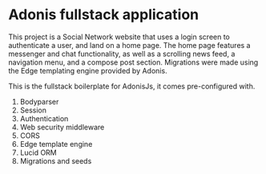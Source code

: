 # Adonis fullstack application

This project is a Social Network website that uses a login screen to authenticate a user, and land on a home page. The home page features a messenger and chat functionality, as well as a scrolling news feed, a navigation menu, and a compose post section. Migrations were made using the Edge templating engine provided by Adonis.  


This is the fullstack boilerplate for AdonisJs, it comes pre-configured with.

1. Bodyparser
2. Session
3. Authentication
4. Web security middleware
5. CORS
6. Edge template engine
7. Lucid ORM
8. Migrations and seeds

